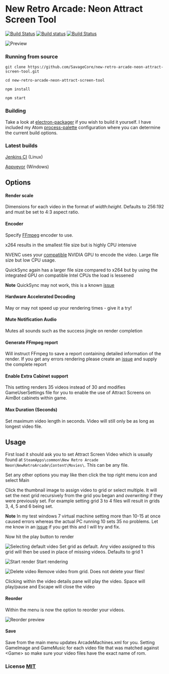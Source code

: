 # New Retro Arcade: Neon Attract Screen Tool

[![Build Status](https://ci.savagecore.eu/job/Attract%20Screen%20Tool/badge/icon)](https://ci.savagecore.eu/job/Attract%20Screen%20Tool/) [![Build status](https://ci.appveyor.com/api/projects/status/26kccuyt4nick5ua?svg=true)](https://ci.appveyor.com/project/SavageCore/new-retro-arcade-neon-attract-screen-tool) [![Build Status](https://travis-ci.org/SavageCore/new-retro-arcade-neon-attract-screen-tool.svg?branch=master)](https://travis-ci.org/SavageCore/new-retro-arcade-neon-attract-screen-tool)


![Preview](http://i.imgur.com/OVdeDxt.png)

### Running from source

`git clone https://github.com/SavageCore/new-retro-arcade-neon-attract-screen-tool.git`

`cd new-retro-arcade-neon-attract-screen-tool`

`npm install`

`npm start`

### Building

Take a look at [electron-packager](https://github.com/electron-userland/electron-packager) if you wish to build it yourself. I have included my Atom [process-palette](https://atom.io/packages/process-palette) configuration where you can determine the current build options.

### Latest builds

[Jenkins CI](https://ci.savagecore.eu/job/Attract%20Screen%20Tool/lastSuccessfulBuild/) (Linux)

[Appveyor](https://ci.appveyor.com/project/SavageCore/new-retro-arcade-neon-attract-screen-tool/build/artifacts) (Windows)

## Options

#### Render scale

Dimensions for each video in the format of *width*:*height*. Defaults to 256:192 and must be set to 4:3 aspect ratio.

#### Encoder

Specify [FFmpeg][ffmpeglink] encoder to use.

x264 results in the smallest file size but is highly CPU intensive

NVENC uses your [compatible](https://developer.nvidia.com/nvidia-video-codec-sdk#SupportedGPUs) NVIDIA GPU to encode the video. Large file size but low CPU usage.

QuickSync again has a larger file size compared to x264 but by using the integrated GPU on compatible Intel CPUs the load is lessened

**Note** QuickSync may not work, this is a known [issue](https://github.com/SavageCore/new-retro-arcade-neon-attract-screen-tool/issues/13)

#### Hardware Accelerated Decoding

May or may not speed up your rendering times - give it a try!

#### Mute Notification Audio

Mutes all sounds such as the success jingle on render completion

#### Generate FFmpeg report

Will instruct FFmpeg to save a report containing detailed information of the render. If you get any errors rendering please create an [issue] and supply the complete report

#### Enable Extra Cabinet support

This setting renders 35 videos instead of 30 and modifies GameUserSettings file for you to enable the use of Attract Screens on AimBot cabinets within game.

#### Max Duration (Seconds)

Set maximum video length in seconds. Video will still only be as long as longest video file.

## Usage

First load it should ask you to set Attract Screen Video which is usually found at `SteamApps\common\New Retro Arcade Neon\NewRetroArcade\Content\Movies\`. This can be any file.

Set any other options you may like then click the top right menu icon and select Main

Click the thumbnail image to assign video to grid or select multiple. It will set the next grid recursively from the grid you began and *overwriting* if they were previously set. For example setting grid 3 to 4 files will result in grids 3, 4, 5 and 6 being set.

**Note** In my test windows 7 virtual machine setting more than 10-15 at once caused errors whereas the actual PC running 10 sets 35 no problems. Let me know in an [issue] if you get this and I will try and fix.

Now hit the play button to render

![Selecting default video](http://i.imgur.com/YQk0Ztu.png) Set grid as default. Any video assigned to this grid will then be used in place of missing videos. Defaults to grid 1

![Start render](http://i.imgur.com/PEMFwWU.png) Start rendering

![Delete video](http://i.imgur.com/5eN698j.png) Remove video from grid. Does not delete your files!

Clicking within the video details pane will play the video. Space will play/pause and Escape will close the video

#### Reorder

Within the menu is now the option to reorder your videos.

![Reorder preview](http://i.imgur.com/uOlY5Mq.gif)

#### Save

Save from the main menu updates ArcadeMachines.xml for you. Setting GameImage and GameMusic for each video file that was matched against \<Game> so make sure your video files have the exact name of rom.

### License [MIT](LICENSE.md)
[nranlink]: http://digitalcybercherries.com/new-retro-arcade-neon/
[ffmpeglink]: http://ffmpeg.org
[issue]:https://github.com/SavageCore/new-retro-arcade-neon-attract-screen-tool/issues
